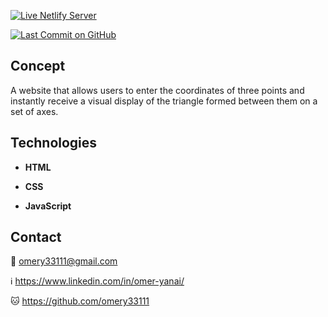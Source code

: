 [![Live Netlify Server](https://img.shields.io/badge/Live%20on-Netlify-00ad9f.svg)](https://triangle-ui-task.netlify.app/)

[![Last Commit on GitHub](https://img.shields.io/github/last-commit/omery33111/triangle-ui.svg)](https://github.com/omery33111/triangle-ui/commits/main)

## Concept
A website that allows users to enter the coordinates of three points and instantly receive a visual display of the triangle formed between them on a set of axes.

## Technologies
* **HTML**

* **CSS**

* **JavaScript**

## Contact

📧 omery33111@gmail.com

ℹ️ https://www.linkedin.com/in/omer-yanai/

🐱 https://github.com/omery33111